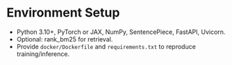 # Environment Setup

- Python 3.10+, PyTorch or JAX, NumPy, SentencePiece, FastAPI, Uvicorn.  
- Optional: rank_bm25 for retrieval.  
- Provide `docker/Dockerfile` and `requirements.txt` to reproduce training/inference.
